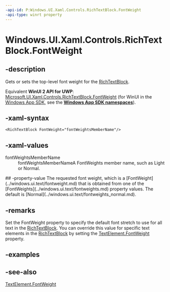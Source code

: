 ```yaml
---
-api-id: P:Windows.UI.Xaml.Controls.RichTextBlock.FontWeight
-api-type: winrt property
---
```


<!-- Property syntax
public Windows.UI.Text.FontWeight FontWeight { get;  set; }
-->

# Windows.UI.Xaml.Controls.RichTextBlock.FontWeight

## -description
Gets or sets the top-level font weight for the [RichTextBlock](richtextblock.md).

Equivalent **WinUI 2 API for UWP**: [Microsoft.UI.Xaml.Controls.RichTextBlock.FontWeight](/windows/winui/api/microsoft.ui.xaml.controls.richtextblock.fontweight) (for WinUI in the [Windows App SDK](/windows/apps/windows-app-sdk/), see the **[Windows App SDK namespaces](/windows/windows-app-sdk/api/winrt/)**).

## -xaml-syntax
```xaml
<RichTextBlock FontWeight="fontWeightsMemberName"/>
```


## -xaml-values
<dl><dt>fontWeightsMemberName</dt><dd>fontWeightsMemberNameA FontWeights member name, such as Light or Normal.</dd>
</dl>
## -property-value
The requested font weight, which is a [FontWeight](../windows.ui.text/fontweight.md) that is obtained from one of the [FontWeights](../windows.ui.text/fontweights.md) property values. The default is [Normal](../windows.ui.text/fontweights_normal.md).

## -remarks
Set the FontWeight property to specify the default font stretch to use for all text in the [RichTextBlock](richtextblock.md). You can override this value for specific text elements in the [RichTextBlock](richtextblock.md) by setting the [TextElement.FontWeight](../windows.ui.xaml.documents/textelement_fontweight.md) property.

## -examples

## -see-also
[TextElement.FontWeight](../windows.ui.xaml.documents/textelement_fontweight.md)
